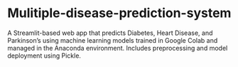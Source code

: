 # Mulitiple-disease-prediction-system
A Streamlit-based web app that predicts Diabetes, Heart Disease, and Parkinson’s using machine learning models trained in Google Colab and managed in the Anaconda environment. Includes preprocessing and model deployment using Pickle.
